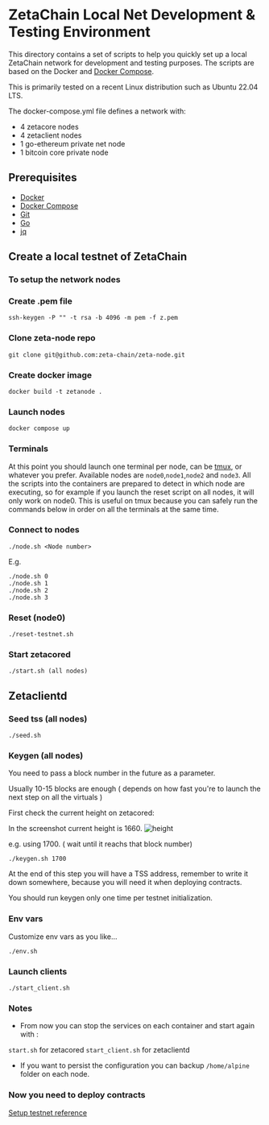 # ZetaChain Local Net Development & Testing Environment
This directory contains a set of scripts to help you quickly set up a 
local ZetaChain network for development and testing purposes. 
The scripts are based on the Docker 
and [Docker Compose](https://docs.docker.com/compose/).

This is primarily tested on a recent Linux distribution such
as Ubuntu 22.04 LTS. 

The docker-compose.yml file defines a network with:

* 4 zetacore nodes
* 4 zetaclient nodes
* 1 go-ethereum private net node
* 1 bitcoin core private node

## Prerequisites
- [Docker](https://docs.docker.com/install/)
- [Docker Compose](https://docs.docker.com/compose/install/)
- [Git](https://git-scm.com/downloads)
- [Go](https://golang.org/doc/install)
- [jq](https://stedolan.github.io/jq/download/)

## Create a local testnet of ZetaChain

### To setup the network nodes

### Create .pem file

```
ssh-keygen -P "" -t rsa -b 4096 -m pem -f z.pem
```

### Clone zeta-node repo

```
git clone git@github.com:zeta-chain/zeta-node.git
```


### Create docker image

```
docker build -t zetanode .
```

### Launch nodes

```
docker compose up
```

### Terminals

At this point you should launch one terminal per node, can be [tmux](https://github.com/tmux/tmux/wiki), or whatever you prefer.
Available nodes are `node0`,`node1`,`node2` and `node3`.
All the scripts into the containers are prepared to detect in which node are
executing, so for example if you launch the reset script on all nodes, it will only work on node0. This is useful on tmux because you can safely run the commands below in order on all the terminals at the same time.


### Connect to nodes 

```
./node.sh <Node number>
```

E.g.
```
./node.sh 0
./node.sh 1
./node.sh 2
./node.sh 3
```


### Reset (node0)

```
./reset-testnet.sh 
```

### Start zetacored

```
./start.sh (all nodes)
```

## Zetaclientd

### Seed tss (all nodes)
```
./seed.sh
```

### Keygen (all nodes)

You need to pass a block number in the future as a parameter.

Usually 10-15 blocks are enough ( depends on how fast you're to launch the next step on all the virtuals )

First check the current height on zetacored:

In the screenshot current height is 1660. 
![height](docs/height.png)


e.g. using 1700. ( wait until it reachs that block number)

```
./keygen.sh 1700
```

At the end of this step you will have a TSS address, remember to write it down somewhere, because you will need it when deploying contracts.

You should run keygen only one time per testnet initialization.

### Env vars

Customize env vars as you like...

```
./env.sh
```

### Launch clients

```
./start_client.sh
```

### Notes

* From now you can stop the services on each container and start again with :

`start.sh` for zetacored
`start_client.sh` for zetaclientd

* If you want to persist the configuration you can backup `/home/alpine` folder on each node.


### Now you need to deploy contracts 
[Setup testnet reference](https://www.notion.so/zetachain/Set-up-athens-1-like-testnet-to-test-your-PRs-ac523eb5dd5d4e73902072ab7d85fa2f)

